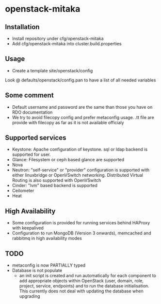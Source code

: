 # openstack-mitaka

## Installation
* Install repository under cfg/openstack-mitaka
* Add cfg/openstack-mitaka into cluster.build.properties

## Usage
* Create a template site/openstack/config

Look @ defaults/openstack/config.pan to have a list of all needed variables

## Some comment
* Default username and password are the same than those you have on RDO documentation
* We try to avoid filecopy config and prefer metaconfig usage. .tt file are provide with filecopy as far as it is not
available officialy

## Supported services
* Keystone: Apache configuration of keystone. sql or ldap backend is supported for user.
* Glance: Filesystem or ceph based glance are supported
* Nova
* Neutron: "self-service" or "provider" configuration is supported with either linuxbridge or OpenVSwitch networking. Distributed Virtual Routing is also supported with OpenVSwitch
* Cinder: "lvm" based backend is supported
* Ceilometer
* Heat

## High Availability
* Some configuration is provided for running services behind HAProxy with keepalived
* Configuration to run MongoDB (Version 3 onwards), memcached and rabbitmq in high availability modes

## TODO
* metaconfig is now PARTIALLY typed
* Database is not populate
  * an init script is created and run automatically for each component to add appropriate objects within OpenStack (user, domain, role, project, service, endpoints) and to run the database initialisation. This currently does not deal with updating the database when upgrading
